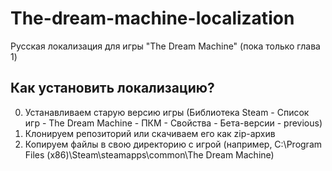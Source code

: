 # The-dream-machine-localization
Русская локализация для игры "The Dream Machine" (пока только глава 1)

## Как установить локализацию?
0. Устанавливаем старую версию игры (Библиотека Steam - Список игр - The Dream Machine - ПКМ - Свойства - Бета-версии - previous)
1. Клонируем репозиторий или скачиваем его как zip-архив
2. Копируем файлы в свою директорию с игрой (например, C:\Program Files (x86)\Steam\steamapps\common\The Dream Machine\)
